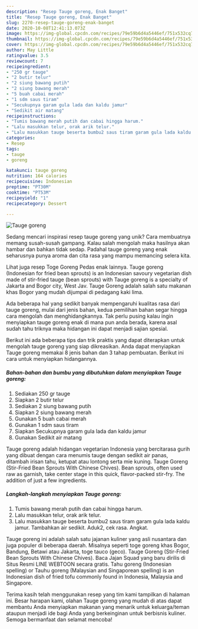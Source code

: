 ```yaml
---
description: "Resep Tauge goreng, Enak Banget"
title: "Resep Tauge goreng, Enak Banget"
slug: 2270-resep-tauge-goreng-enak-banget
date: 2020-10-08T12:41:13.073Z
image: https://img-global.cpcdn.com/recipes/79e59b6d4a5446ef/751x532cq70/tauge-goreng-foto-resep-utama.jpg
thumbnail: https://img-global.cpcdn.com/recipes/79e59b6d4a5446ef/751x532cq70/tauge-goreng-foto-resep-utama.jpg
cover: https://img-global.cpcdn.com/recipes/79e59b6d4a5446ef/751x532cq70/tauge-goreng-foto-resep-utama.jpg
author: May Little
ratingvalue: 3.5
reviewcount: 7
recipeingredient:
- "250 gr tauge"
- "2 butir telur"
- "2 siung bawang putih"
- "2 siung bawang merah"
- "5 buah cabai merah"
- "1 sdm saus tiram"
- "Secukupnya garam gula lada dan kaldu jamur"
- "Sedikit air matang"
recipeinstructions:
- "Tumis bawang merah putih dan cabai hingga harum."
- "Lalu masukkan telur, orak arik telur."
- "Lalu masukkan tauge beserta bumbu2 saus tiram garam gula lada kaldu jamur. Tambahkan air sedikit. Aduk2, cek rasa. Angkat."
categories:
- Resep
tags:
- tauge
- goreng

katakunci: tauge goreng 
nutrition: 164 calories
recipecuisine: Indonesian
preptime: "PT30M"
cooktime: "PT53M"
recipeyield: "1"
recipecategory: Dessert

---
```



![Tauge goreng](https://img-global.cpcdn.com/recipes/79e59b6d4a5446ef/751x532cq70/tauge-goreng-foto-resep-utama.jpg)

Sedang mencari inspirasi resep tauge goreng yang unik? Cara membuatnya memang susah-susah gampang. Kalau salah mengolah maka hasilnya akan hambar dan bahkan tidak sedap. Padahal tauge goreng yang enak seharusnya punya aroma dan cita rasa yang mampu memancing selera kita.

Lihat juga resep Toge Goreng Pedas enak lainnya. Tauge goreng (Indonesian for fried bean sprouts) is an Indonesian savoury vegetarian dish made of stir-fried tauge (bean sprouts) with Tauge goreng is a specialty of Jakarta and Bogor city, West Jav. Tauge Goreng adalah salah satu makanan khas Bogor yang mudah dijumpai di pedagang kaki lima.

Ada beberapa hal yang sedikit banyak mempengaruhi kualitas rasa dari tauge goreng, mulai dari jenis bahan, kedua pemilihan bahan segar hingga cara mengolah dan menghidangkannya. Tak perlu pusing kalau ingin menyiapkan tauge goreng enak di mana pun anda berada, karena asal sudah tahu triknya maka hidangan ini dapat menjadi sajian spesial.


Berikut ini ada beberapa tips dan trik praktis yang dapat diterapkan untuk mengolah tauge goreng yang siap dikreasikan. Anda dapat menyiapkan Tauge goreng memakai 8 jenis bahan dan 3 tahap pembuatan. Berikut ini cara untuk menyiapkan hidangannya.

<!--inarticleads1-->

##### Bahan-bahan dan bumbu yang dibutuhkan dalam menyiapkan Tauge goreng:

1. Sediakan 250 gr tauge
1. Siapkan 2 butir telur
1. Sediakan 2 siung bawang putih
1. Siapkan 2 siung bawang merah
1. Gunakan 5 buah cabai merah
1. Gunakan 1 sdm saus tiram
1. Siapkan Secukupnya garam gula lada dan kaldu jamur
1. Gunakan Sedikit air matang


Tauge goreng adalah hidangan vegetarian Indonesia yang bercitarasa gurih yang dibuat dengan cara menumis tauge dengan sedikit air panas, ditambah irisan tahu, ketupat atau lontong serta mie kuning. Tauge Goreng (Stir-Fried Bean Sprouts With Chinese Chives). Bean sprouts, often used raw as garnish, take center stage in this quick, flavor-packed stir-fry. The addition of just a few ingredients. 

<!--inarticleads2-->

##### Langkah-langkah menyiapkan Tauge goreng:

1. Tumis bawang merah putih dan cabai hingga harum.
1. Lalu masukkan telur, orak arik telur.
1. Lalu masukkan tauge beserta bumbu2 saus tiram garam gula lada kaldu jamur. Tambahkan air sedikit. Aduk2, cek rasa. Angkat.


Tauge goreng ini adalah salah satu jajanan kuliner yang asli nusantara dan juga populer di beberapa daerah. Misalnya seperti toge goreng khas Bogor, Bandung, Betawi atau Jakarta, toge tauco (geco). Tauge Goreng (Stir-Fried Bean Sprouts With Chinese Chives). Baca Jajan Squad yang baru dirilis di Situs Resmi LINE WEBTOON secara gratis. Tahu goreng (Indonesian spelling) or Tauhu goreng (Malaysian and Singaporean spelling) is an Indonesian dish of fried tofu commonly found in Indonesia, Malaysia and Singapore. 

Terima kasih telah menggunakan resep yang tim kami tampilkan di halaman ini. Besar harapan kami, olahan Tauge goreng yang mudah di atas dapat membantu Anda menyiapkan makanan yang menarik untuk keluarga/teman ataupun menjadi ide bagi Anda yang berkeinginan untuk berbisnis kuliner. Semoga bermanfaat dan selamat mencoba!
